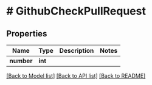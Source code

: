 # # GithubCheckPullRequest

## Properties

Name | Type | Description | Notes
------------ | ------------- | ------------- | -------------
**number** | **int** |  |

[[Back to Model list]](../../README.md#models) [[Back to API list]](../../README.md#endpoints) [[Back to README]](../../README.md)
